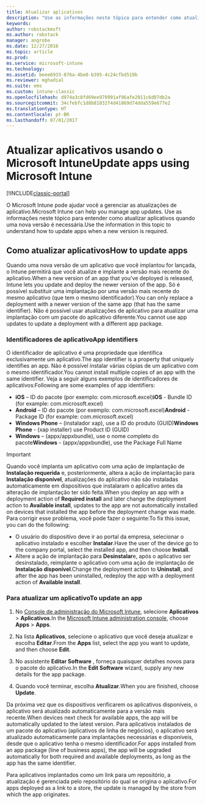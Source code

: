 ```yaml
---
title: Atualizar aplicativos
description: "Use as informações neste tópico para entender como atualizar aplicativos quando uma nova versão é necessária."
keywords: 
author: robstackmsft
ms.author: robstack
manager: angrobe
ms.date: 12/27/2016
ms.topic: article
ms.prod: 
ms.service: microsoft-intune
ms.technology: 
ms.assetid: beee6933-876a-4be0-b395-4c24cfbd519b
ms.reviewer: mghadial
ms.suite: ems
ms.custom: intune-classic
ms.openlocfilehash: d974a3c8fd69ee970991af96afe2011c6d07db2a
ms.sourcegitcommit: 34cfebfc1d8b81032f4d41869d74dda559e677e2
ms.translationtype: HT
ms.contentlocale: pt-BR
ms.lasthandoff: 07/01/2017
---
```

# <span data-ttu-id="65693-103">Atualizar aplicativos usando o Microsoft Intune</span><span class="sxs-lookup"><span data-stu-id="65693-103">Update apps using Microsoft Intune</span></span>
<a id="update-apps-using-microsoft-intune" class="xliff"></a>

[!INCLUDE[classic-portal](../includes/classic-portal.md)]

<span data-ttu-id="65693-104">O Microsoft Intune pode ajudar você a gerenciar as atualizações de aplicativo.</span><span class="sxs-lookup"><span data-stu-id="65693-104">Microsoft Intune can help you manage app updates.</span></span> <span data-ttu-id="65693-105">Use as informações neste tópico para entender como atualizar aplicativos quando uma nova versão é necessária.</span><span class="sxs-lookup"><span data-stu-id="65693-105">Use the information in this topic to understand how to update apps when a new version is required.</span></span>

## <span data-ttu-id="65693-106">Como atualizar aplicativos</span><span class="sxs-lookup"><span data-stu-id="65693-106">How to update apps</span></span>
<a id="how-to-update-apps" class="xliff"></a>
<span data-ttu-id="65693-107">Quando uma nova versão de um aplicativo que você implantou for lançada, o Intune permitirá que você atualize e implante a versão mais recente do aplicativo.</span><span class="sxs-lookup"><span data-stu-id="65693-107">When a new version of an app that you've deployed is released, Intune lets you update and deploy the newer version of the app.</span></span> <span data-ttu-id="65693-108">Só é possível substituir uma implantação por uma versão mais recente do mesmo aplicativo (que tem o mesmo identificador).</span><span class="sxs-lookup"><span data-stu-id="65693-108">You can only replace a deployment with a newer version of the same app (that has the same identifier).</span></span> <span data-ttu-id="65693-109">Não é possível usar atualizações de aplicativo para atualizar uma implantação com um pacote do aplicativo diferente.</span><span class="sxs-lookup"><span data-stu-id="65693-109">You cannot use app updates to update a deployment with a different app package.</span></span>

### <span data-ttu-id="65693-110">Identificadores de aplicativo</span><span class="sxs-lookup"><span data-stu-id="65693-110">App identifiers</span></span>
<a id="app-identifiers" class="xliff"></a>
<span data-ttu-id="65693-111">O identificador de aplicativo é uma propriedade que identifica exclusivamente um aplicativo.</span><span class="sxs-lookup"><span data-stu-id="65693-111">The app identifier is a property that uniquely identifies an app.</span></span> <span data-ttu-id="65693-112">Não é possível instalar várias cópias de um aplicativo com o mesmo identificador.</span><span class="sxs-lookup"><span data-stu-id="65693-112">You cannot install multiple copies of an app with the same identifier.</span></span> <span data-ttu-id="65693-113">Veja a seguir alguns exemplos de identificadores de aplicativos:</span><span class="sxs-lookup"><span data-stu-id="65693-113">Following are some examples of app identifiers:</span></span>

- <span data-ttu-id="65693-114">**iOS** – ID do pacote (por exemplo: com.microsoft.excel)</span><span class="sxs-lookup"><span data-stu-id="65693-114">**iOS** - Bundle ID (for example: com.microsoft.excel)</span></span>
- <span data-ttu-id="65693-115">**Android** – ID do pacote (por exemplo: com.microsoft.excel)</span><span class="sxs-lookup"><span data-stu-id="65693-115">**Android** - Package ID (for example: com.microsoft.excel)</span></span>
- <span data-ttu-id="65693-116">**Windows Phone** – (instalador xap), use a ID do produto (GUID)</span><span class="sxs-lookup"><span data-stu-id="65693-116">**Windows Phone** - (xap installer) use Product ID (GUID)</span></span>
- <span data-ttu-id="65693-117">**Windows** – (appx/appxbundle), use o nome completo do pacote</span><span class="sxs-lookup"><span data-stu-id="65693-117">**Windows** - (appx/appxbundle), use the Package Full Name</span></span>



> [!IMPORTANT]
> <span data-ttu-id="65693-118">Quando você implanta um aplicativo com uma ação de implantação de **Instalação requerida** e, posteriormente, altera a ação de implantação para **Instalação disponível**, atualizações do aplicativo não são instaladas automaticamente em dispositivos que instalaram o aplicativo antes da alteração de implantação ter sido feita.</span><span class="sxs-lookup"><span data-stu-id="65693-118">When you deploy an app with a deployment action of **Required install** and later change the deployment action to **Available install**, updates to the app are not automatically installed on devices that installed the app before the deployment change was made.</span></span> <span data-ttu-id="65693-119">Para corrigir esse problema, você pode fazer o seguinte:</span><span class="sxs-lookup"><span data-stu-id="65693-119">To fix this issue, you can do the following:</span></span>
>
> -   <span data-ttu-id="65693-120">O usuário do dispositivo deve ir ao portal da empresa, selecionar o aplicativo instalado e escolher **Instalar**.</span><span class="sxs-lookup"><span data-stu-id="65693-120">Have the user of the device go to the company portal, select the installed app, and then choose **Install**.</span></span>
> -   <span data-ttu-id="65693-121">Altere a ação de implantação para **Desinstalar**e, após o aplicativo ser desinstalado, reimplante o aplicativo com uma ação de implantação de **Instalação disponível**.</span><span class="sxs-lookup"><span data-stu-id="65693-121">Change the deployment action to **Uninstall**, and after the app has been uninstalled, redeploy the app with a deployment action of **Available install**.</span></span>

### <span data-ttu-id="65693-122">Para atualizar um aplicativo</span><span class="sxs-lookup"><span data-stu-id="65693-122">To update an app</span></span>
<a id="to-update-an-app" class="xliff"></a>

1.  <span data-ttu-id="65693-123">No [Console de administração do Microsoft Intune](https://manage.microsoft.com), selecione **Aplicativos** &gt; **Aplicativos**.</span><span class="sxs-lookup"><span data-stu-id="65693-123">In the [Microsoft Intune administration console](https://manage.microsoft.com), choose **Apps** &gt; **Apps**.</span></span>

2.  <span data-ttu-id="65693-124">Na lista **Aplicativos**, selecione o aplicativo que você deseja atualizar e escolha **Editar**.</span><span class="sxs-lookup"><span data-stu-id="65693-124">From the **Apps** list, select the app you want to update, and then choose **Edit**.</span></span>

3.  <span data-ttu-id="65693-125">No assistente **Editar Software** , forneça quaisquer detalhes novos para o pacote do aplicativo.</span><span class="sxs-lookup"><span data-stu-id="65693-125">In the **Edit Software** wizard, supply any new details for the app package.</span></span>

4.  <span data-ttu-id="65693-126">Quando você terminar, escolha **Atualizar**.</span><span class="sxs-lookup"><span data-stu-id="65693-126">When you are finished, choose **Update**.</span></span>

<span data-ttu-id="65693-127">Da próxima vez que os dispositivos verificarem os aplicativos disponíveis, o aplicativo será atualizado automaticamente para a versão mais recente.</span><span class="sxs-lookup"><span data-stu-id="65693-127">When devices next check for available apps, the app will be automatically updated to the latest version.</span></span>
<span data-ttu-id="65693-128">Para aplicativos instalados de um pacote do aplicativo (aplicativos de linha de negócios), o aplicativo será atualizado automaticamente para implantações necessárias e disponíveis, desde que o aplicativo tenha o mesmo identificador.</span><span class="sxs-lookup"><span data-stu-id="65693-128">For apps installed from an app package (line of business apps), the app will be upgraded automatically for both required and available deployments, as long as the app has the same identifier.</span></span>

<span data-ttu-id="65693-129">Para aplicativos implantados como um link para um repositório, a atualização é gerenciada pelo repositório do qual se origina o aplicativo.</span><span class="sxs-lookup"><span data-stu-id="65693-129">For apps deployed as a link to a store, the update is managed by the store from which the app originates.</span></span>

